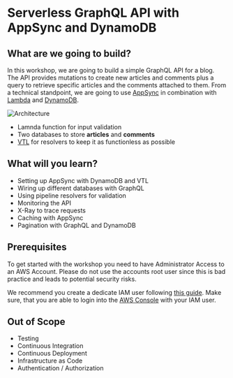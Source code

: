 # Serverless GraphQL API with AppSync and DynamoDB

## What are we going to build?

In this workshop, we are going to build a simple GraphQL API for a blog. The API provides mutations to create new articles and comments plus a query to retrieve specific articles and the comments attached to them. From a technical standpoint, we are going to use [AppSync](https://aws.amazon.com/appsync/) in combination with [Lambda](https://aws.amazon.com/lambda/) and [DynamoDB](https://aws.amazon.com/dynamodb/).

![Architecture](/_media/welcome/architecture.png)

* Lamnda function for input validation
* Two databases to store **articles** and **comments**
* [VTL](https://docs.aws.amazon.com/appsync/latest/devguide/resolver-mapping-template-reference.html) for resolvers to keep it as functionless as possible

## What will you learn?

* Setting up AppSync with DynamoDB and VTL
* Wiring up different databases with GraphQL
* Using pipeline resolvers for validation
* Monitoring the API
* X-Ray to trace requests
* Caching with AppSync
* Pagination with GraphQL and DynamoDB

## Prerequisites

To get started with the workshop you need to have Administrator Access to an AWS Account. Please do not use the accounts root user since this is bad practice and leads to potential security risks.

We recommend you create a dedicate IAM user following [this guide](https://docs.aws.amazon.com/IAM/latest/UserGuide/getting-started_create-admin-group.html). Make sure, that you are able to login into the [AWS Console](https://console.aws.amazon.com/) with your IAM user.

## Out of Scope

* Testing
* Continuous Integration
* Continuous Deployment 
* Infrastructure as Code
* Authentication / Authorization
